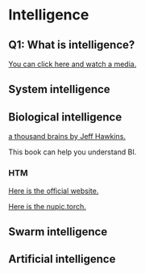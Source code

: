 # Intelligence

## Q1: What is intelligence?

[You can click here and watch a media.](https://youtu.be/ck4RGeoHFko)

## System intelligence

## Biological intelligence

[a thousand brains by Jeff Hawkins.](https://3lib.net/s/a%20thousand%20brains)

This book can help you understand BI.

### HTM

[Here is the official website.](https://numenta.com/)

[Here is the nupic.torch.](https://app.circleci.com/pipelines/github/numenta/nupic.torch)

## Swarm intelligence

## Artificial intelligence

